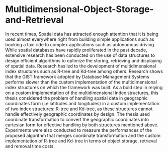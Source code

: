 # Multidimensional-Object-Storage-and-Retrieval

In recent times, Spatial data has attracted enough attention that it is being used almost everywhere right from building simple applications such as booking a taxi ride to complex
applications such as autonomous driving. While spatial databases have rapidly proliferated in the past decade, extensive research has been conducted on the use of data structures to design efficient
algorithms to optimize the storing, retrieving and displaying of spatial data. Research has led to the development of multidimensional index structures such
as R-tree and Kd-tree among others. Research shows that the GIST framework adopted by Database Management Systems performs slower than the custom implementation
of the multidimensional index structures on which the framework was built. As a bold step in relying on a custom implementation of the multidimensional index
structures, this thesis considered the problem of handling spatial data in geographic coordinates form (i.e latitudes and longitudes) in a custom implementation
of two index structures: R-tree and Kd-tree, as these structures cannot handle effectively geographic coordinates by design. The thesis used coordinate
transformation to convert the geographic coordinates into cartesian form for effective handling by both structures mentioned above. Experiments were also
conducted to measure the performances of the proposed algorithm that merges coordinate transformation and the custom implementation of R-tree and Kd-tree
in terms of object storage, retrieval and removal time costs.
